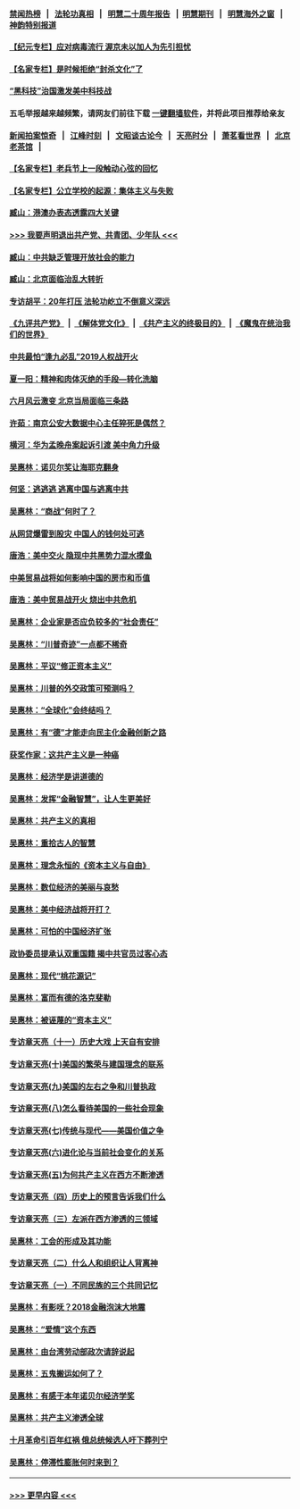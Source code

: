 #### [禁闻热榜](热点新闻.md?=0)  &nbsp;&nbsp;|&nbsp;&nbsp; [法轮功真相](https://github.com/gfw-breaker/truth/blob/master/README.md?=0) &nbsp;&nbsp;|&nbsp;&nbsp; [明慧二十周年报告](https://github.com/gfw-breaker/mh-reports/blob/master/README.md?=0) &nbsp;&nbsp;|&nbsp;&nbsp;[明慧期刊](https://github.com/gfw-breaker/mh-qikan) &nbsp;&nbsp;|&nbsp;&nbsp; [明慧海外之窗](https://github.com/gfw-breaker/mh-news/blob/master/README.md?=0) &nbsp;&nbsp;|&nbsp;&nbsp; [神韵特别报道](https://github.com/gfw-breaker/mh-news/blob/master/shenyun.md?=0)
#### [【纪元专栏】应对病毒流行 渥京未以加人为先引担忧](../pages/nsc423/n11875714.md?t=02231702) 
#### [【名家专栏】是时候拒绝“封杀文化”了](../pages/nsc423/n11814093.md?t=02231702) 
#### [“黑科技”治国激发美中科技战](../pages/nsc423/n11638056.md?t=02231702) 
#### 五毛举报越来越频繁，请网友们前往下载 [一键翻墙软件](https://github.com/gfw-breaker/ssr-accounts)，并将此项目推荐给亲友
#### [新闻拍案惊奇](https://github.com/gfw-breaker/banned-news/blob/master/pages/link4.md) &nbsp;&nbsp;|&nbsp;&nbsp; [江峰时刻](https://github.com/gfw-breaker/banned-news/blob/master/pages/link4.md) &nbsp;&nbsp;|&nbsp;&nbsp; [文昭谈古论今](https://github.com/gfw-breaker/banned-news/blob/master/pages/link4.md) &nbsp;&nbsp;|&nbsp;&nbsp; [天亮时分](https://github.com/gfw-breaker/banned-news/blob/master/pages/link4.md) &nbsp;&nbsp;|&nbsp;&nbsp; [萧茗看世界](https://github.com/gfw-breaker/banned-news/blob/master/pages/link4.md) &nbsp;&nbsp;|&nbsp;&nbsp; [北京老茶馆](https://github.com/gfw-breaker/banned-news/blob/master/pages/link4.md) &nbsp;&nbsp;|&nbsp;&nbsp; 
#### [【名家专栏】老兵节上一段触动心弦的回忆](../pages/nsc423/n11646016.md?t=02231702) 
#### [【名家专栏】公立学校的起源：集体主义与失败](../pages/nsc423/n11601833.md?t=02231702) 
#### [臧山：港澳办表态透露四大关键](../pages/nsc423/n11421628.md?t=02231702) 
#### [>>> 我要声明退出共产党、共青团、少年队 <<<](https://github.com/begood0513/goodnews/blob/master/quit/letter.md) 
#### [臧山：中共缺乏管理开放社会的能力](../pages/nsc423/n11407457.md?t=02231702) 
#### [臧山：北京面临治乱大转折](../pages/nsc423/n11406895.md?t=02231702) 
#### [专访胡平：20年打压 法轮功屹立不倒意义深远](../pages/nsc423/n11398800.md?t=02231702) 
#### [《九评共产党》](https://github.com/begood0513/9ping.md/blob/master/README.md) &nbsp;|&nbsp; [《解体党文化》](../../../../jtdwh.md/blob/master/README.md)  &nbsp;|&nbsp; [《共产主义的终极目的》](../../../../gczydzjmd.md/blob/master/README.md) &nbsp;|&nbsp; [《魔鬼在统治我们的世界》](../../../../mgztzwmdsj.md/blob/master/README.md) 
#### [中共最怕“逢九必乱”2019人权战开火](../pages/nsc423/n11385248.md?t=02231702) 
#### [夏一阳：精神和肉体灭绝的手段—转化洗脑](../pages/nsc423/n11368250.md?t=02231702) 
#### [六月风云激变 北京当局面临三条路](../pages/nsc423/n11313668.md?t=02231702) 
#### [许茹：南京公安大数据中心主任猝死是偶然？](../pages/nsc423/n11064744.md?t=02231702) 
#### [横河：华为孟晚舟案起诉引渡 美中角力升级](../pages/nsc423/n11027230.md?t=02231702) 
#### [吴惠林：诺贝尔奖让海耶克翻身](../pages/nsc423/n10890049.md?t=02231702) 
#### [何坚：逃逃逃 逃离中国与逃离中共](../pages/nsc423/n10592891.md?t=02231702) 
#### [吴惠林：“商战”何时了？](../pages/nsc423/n10573558.md?t=02231702) 
#### [从网贷爆雷到股灾 中国人的钱何处可逃](../pages/nsc423/n10572800.md?t=02231702) 
#### [唐浩：美中交火 隐现中共黑势力混水摸鱼](../pages/nsc423/n10544040.md?t=02231702) 
#### [中美贸易战将如何影响中国的房市和币值](../pages/nsc423/n10543697.md?t=02231702) 
#### [唐浩：美中贸易战开火 烧出中共危机](../pages/nsc423/n10540126.md?t=02231702) 
#### [吴惠林：企业家是否应负较多的“社会责任”](../pages/nsc423/n10535022.md?t=02231702) 
#### [吴惠林：“川普奇迹”一点都不稀奇](../pages/nsc423/n10512808.md?t=02231702) 
#### [吴惠林：平议“修正资本主义”](../pages/nsc423/n10495724.md?t=02231702) 
#### [吴惠林：川普的外交政策可预测吗？](../pages/nsc423/n10462387.md?t=02231702) 
#### [吴惠林：“全球化”会终结吗？](../pages/nsc423/n10452838.md?t=02231702) 
#### [吴惠林：有“德”才能走向民主化金融创新之路](../pages/nsc423/n10432292.md?t=02231702) 
#### [获奖作家：这共产主义是一种癌](../pages/nsc423/n10431541.md?t=02231702) 
#### [吴惠林：经济学是讲道德的](../pages/nsc423/n10398014.md?t=02231702) 
#### [吴惠林：发挥“金融智慧”，让人生更美好](../pages/nsc423/n10375019.md?t=02231702) 
#### [吴惠林：共产主义的真相](../pages/nsc423/n10351394.md?t=02231702) 
#### [吴惠林：重拾古人的智慧](../pages/nsc423/n10337691.md?t=02231702) 
#### [吴惠林：理念永恒的《资本主义与自由》](../pages/nsc423/n10316274.md?t=02231702) 
#### [吴惠林：数位经济的美丽与哀愁](../pages/nsc423/n10292946.md?t=02231702) 
#### [吴惠林：美中经济战将开打？](../pages/nsc423/n10258825.md?t=02231702) 
#### [吴惠林：可怕的中国经济扩张](../pages/nsc423/n10219147.md?t=02231702) 
#### [政协委员提承认双重国籍 揭中共官员过客心态](../pages/nsc423/n10208809.md?t=02231702) 
#### [吴惠林：现代“桃花源记”](../pages/nsc423/n10185234.md?t=02231702) 
#### [吴惠林：富而有德的洛克斐勒](../pages/nsc423/n10142264.md?t=02231702) 
#### [吴惠林：被诬蔑的“资本主义”](../pages/nsc423/n10124816.md?t=02231702) 
#### [专访章天亮（十一）历史大戏 上天自有安排](../pages/nsc423/n10094905.md?t=02231702) 
#### [专访章天亮(十)美国的繁荣与建国理念的联系](../pages/nsc423/n10094899.md?t=02231702) 
#### [专访章天亮(九)美国的左右之争和川普执政](../pages/nsc423/n10094889.md?t=02231702) 
#### [专访章天亮(八)怎么看待美国的一些社会现象](../pages/nsc423/n10094857.md?t=02231702) 
#### [专访章天亮(七)传统与现代——美国价值之争](../pages/nsc423/n10093140.md?t=02231702) 
#### [专访章天亮(六)进化论与当前社会变化的关系](../pages/nsc423/n10092036.md?t=02231702) 
#### [专访章天亮(五)为何共产主义在西方不断渗透](../pages/nsc423/n10083620.md?t=02231702) 
#### [专访章天亮（四）历史上的预言告诉我们什么](../pages/nsc423/n10083606.md?t=02231702) 
#### [专访章天亮（三）左派在西方渗透的三领域](../pages/nsc423/n10081115.md?t=02231702) 
#### [吴惠林：工会的形成及其功能](../pages/nsc423/n10080633.md?t=02231702) 
#### [专访章天亮（二）什么人和组织让人背离神](../pages/nsc423/n10076637.md?t=02231702) 
#### [专访章天亮（一）不同民族的三个共同记忆](../pages/nsc423/n10074188.md?t=02231702) 
#### [吴惠林：有影呒？2018金融泡沫大地震](../pages/nsc423/n10040534.md?t=02231702) 
#### [吴惠林：“爱情”这个东西](../pages/nsc423/n10019423.md?t=02231702) 
#### [吴惠林：由台湾劳动部政次请辞说起](../pages/nsc423/n9979679.md?t=02231702) 
#### [吴惠林：五鬼搬运如何了？](../pages/nsc423/n9925338.md?t=02231702) 
#### [吴惠林：有感于本年诺贝尔经济学奖](../pages/nsc423/n9871883.md?t=02231702) 
#### [吴惠林：共产主义渗透全球](../pages/nsc423/n9812748.md?t=02231702) 
#### [十月革命引百年红祸 俄总统候选人吁下葬列宁](../pages/nsc423/n9810182.md?t=02231702) 
#### [吴惠林：停滞性膨胀何时来到？](../pages/nsc423/n9764136.md?t=02231702) 

----
#### [ >>> 更早内容 <<< ](../indexes/nsc423-earlier.md)
